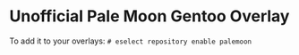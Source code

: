 # Unofficial Pale Moon Gentoo Overlay

To add it to your overlays: `# eselect repository enable palemoon`
